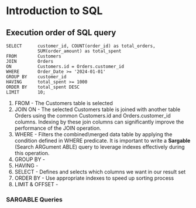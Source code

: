 # Introduction to SQL

## Execution order of SQL query
```
SELECT      customer_id, COUNT(order_id) as total_orders, 
			SUM(order_amount) as total_spent
FROM        Customers
JOIN        Orders
ON          Customers.id = Orders.customer_id
WHERE       Order_Date >= '2024-01-01'
GROUP BY    customer_id
HAVING      total_spent >= 1000
ORDER BY    total_spent DESC
LIMIT       10;
```
1. FROM - The Customers table is selected
2. JOIN ON - The selected Customers table is joined with another table Orders using the common Customers.id and Orders.customer_id columns. Indexing by these join columns can significantly improve the performance of the JOIN operation. 
3. WHERE - Filters the combined\merged data table by applying the condition defined in WHERE predicate. It is important to write a **Sargable** (Search ARGument ABLE) query to leverage indexes effectively during this operation. 
4. GROUP BY - 
5. HAVING - 
6. SELECT - Defines and selects which columns we want in our result set
7. ORDER BY - Use appropriate indexes to speed up sorting process
8. LIMIT & OFFSET - 


### SARGABLE Queries

